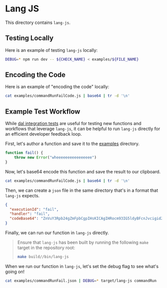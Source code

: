 # Lang JS

This directory contains `lang-js`.

## Testing Locally

Here is an example of testing `lang-js` locally:

```bash
DEBUG=* npm run dev -- ${CHECK_NAME} < examples/${FILE_NAME}
```

## Encoding the Code

Here is an example of "encoding the code" locally:

```bash
cat examples/commandRunFailCode.js | base64 | tr -d '\n'
```

## Example Test Workflow

While [dal integration tests](../../lib/dal/tests/integration.rs) are useful for testing new functions and workflows
that leverage `lang-js`, it can be helpful to run `lang-js` directly for an efficient
developer feedback loop.

First, let's author a function and save it to the [examples](./examples) directory.

```js
function fail() {
    throw new Error("wheeeeeeeeeeeeeeee")
}
```

Now, let's base64 encode this function and save the result to our clipboard.

```bash
cat examples/commandRunFailCode.js | base64 | tr -d '\n'
```

Then, we can create a `json` file in the same directory that's in a format that `lang-js` expects.

```json
{
  "executionId": "fail",
  "handler": "fail",
  "codeBase64": "ZnVuY3Rpb24gZmFpbCgpIHsKICAgIHRocm93IG5ldyBFcnJvcigid2hlZWVlZWVlZWVlZWVlZWVlIik7Cn0K"
}
```

Finally, we can run our function in `lang-js` directly.

> Ensure that `lang-js` has been built by running the following `make` target in the repository root:
>
> ```bash
> make build//bin/lang-js
> ```

When we run our function in `lang-js`, let's set the debug flag to see what's going on!

```bash
cat examples/commandRunFail.json | DEBUG=* target/lang-js commandRun
```